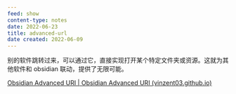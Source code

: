```yaml
---
feed: show
content-type: notes
date: 2022-06-23
title: advanced-url
date created: 2022-06-09
---
```


别的软件跳转过来，可以通过它，直接实现打开某个特定文件夹或资源。这就为其他软件和 obsidian 联动，提供了无限可能。

[Obsidian Advanced URI | Obsidian Advanced URI (vinzent03.github.io)](https://vinzent03.github.io/obsidian-advanced-uri/)
